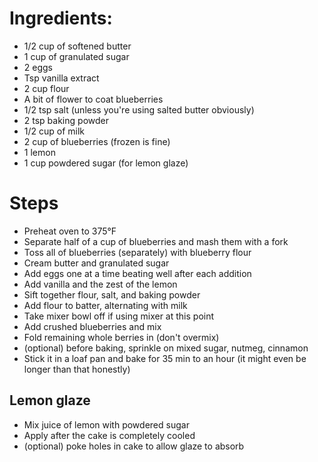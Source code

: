 # Ingredients:

- 1/2 cup of softened butter
- 1 cup of granulated sugar
- 2 eggs
- Tsp vanilla extract
- 2 cup flour
- A bit of flower to coat blueberries
- 1/2 tsp salt (unless you're using salted butter obviously)
- 2 tsp baking powder
- 1/2 cup of milk
- 2 cup of blueberries (frozen is fine)
- 1 lemon
- 1 cup powdered sugar (for lemon glaze)

# Steps

- Preheat oven to 375°F
- Separate half of a cup of blueberries and mash them with a fork
- Toss all of blueberries (separately) with blueberry flour
- Cream butter and granulated sugar
- Add eggs one at a time beating well after each addition
- Add vanilla and the zest of the lemon
- Sift together flour, salt, and baking powder
- Add flour to batter, alternating with milk
- Take mixer bowl off if using mixer at this point
- Add crushed blueberries and mix
- Fold remaining whole berries in (don't overmix)
- (optional) before baking, sprinkle on mixed sugar, nutmeg, cinnamon
- Stick it in a loaf pan and bake for 35 min to an hour (it might even be longer than that honestly)

## Lemon glaze

- Mix juice of lemon with powdered sugar
- Apply after the cake is completely cooled
- (optional) poke holes in cake to allow glaze to absorb
